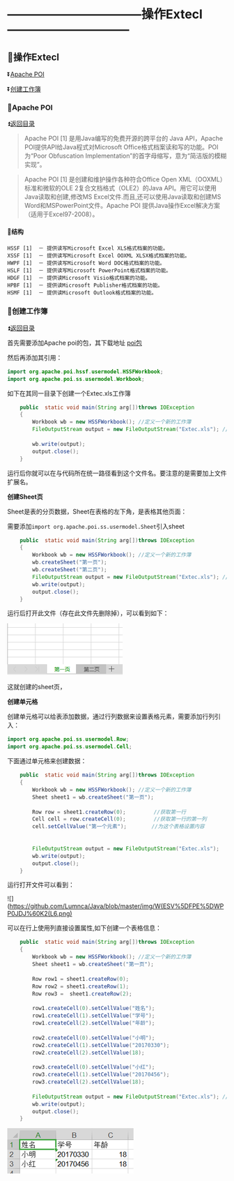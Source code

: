 # ———————————操作Extecl—————————— #

<p id="t"></p>

## :book:操作Extecl ##

:arrow_double_down:<a href="#a1">Apache POI</a>

:arrow_double_down:<a href="#a2">创建工作簿</a>

<p id="a1"><p>
  
### :custard:Apache POI ###

:arrow_double_up:<a href="#t">返回目录</a>

>Apache POI [1]  是用Java编写的免费开源的跨平台的 Java API，Apache POI提供API给Java程式对Microsoft Office格式档案读和写的功能。POI为“Poor Obfuscation Implementation”的首字母缩写，意为“简洁版的模糊实现”。

>Apache POI [1]  是创建和维护操作各种符合Office Open XML（OOXML）标准和微软的OLE 2复合文档格式（OLE2）的Java API。用它可以使用Java读取和创建,修改MS Excel文件.而且,还可以使用Java读取和创建MS Word和MSPowerPoint文件。Apache POI 提供Java操作Excel解决方案（适用于Excel97-2008）。

#### :wind_chime:结构 ####

```
HSSF [1]  － 提供读写Microsoft Excel XLS格式档案的功能。
XSSF [1]  － 提供读写Microsoft Excel OOXML XLSX格式档案的功能。
HWPF [1]  － 提供读写Microsoft Word DOC格式档案的功能。
HSLF [1]  － 提供读写Microsoft PowerPoint格式档案的功能。
HDGF [1]  － 提供读Microsoft Visio格式档案的功能。
HPBF [1]  － 提供读Microsoft Publisher格式档案的功能。
HSMF [1]  － 提供读Microsoft Outlook格式档案的功能。
```

<p id="a2"><p>
  
### :custard:创建工作簿 ###

:arrow_double_up:<a href="#t">返回目录</a>

首先需要添加Apache poi的包，其下载地址 [poi包](https://poi.apache.org/download.html)

然后再添加其引用：

```java
import org.apache.poi.hssf.usermodel.HSSFWorkbook;
import org.apache.poi.ss.usermodel.Workbook;
```

如下在其同一目录下创建一个Extec.xls工作簿

```java
    public  static void main(String arg[])throws IOException
    {
        Workbook wb = new HSSFWorkbook(); //定义一个新的工作簿
        FileOutputStream output = new FileOutputStream("Extec.xls"); //创建一个输入流
        
        wb.write(output);
        output.close();
    }
```

运行后你就可以在与代码所在统一路径看到这个文件名。要注意的是需要加上文件扩展名。

**创建Sheet页**

Sheet是表的分页数据，Sheet在表格的左下角，是表格其他页面：

需要添加`import org.apache.poi.ss.usermodel.Sheet`引入sheet

```java
    public  static void main(String arg[])throws IOException
    {
        Workbook wb = new HSSFWorkbook(); //定义一个新的工作簿
        wb.createSheet("第一页");
        wb.createSheet("第二页");
        FileOutputStream output = new FileOutputStream("Extec.xls"); //创建一个输入流
        wb.write(output);
        output.close();
    }
```

运行后打开此文件（存在此文件先删除掉），可以看到如下：

![](https://github.com/Lumnca/Java/blob/master/img/3H%25%25__UJXF00TNWMTHKAE7J.png)

这就创建的sheet页，

**创建单元格**

创建单元格可以给表添加数据，通过行列数据来设置表格元素，需要添加行列引入：

```java
import org.apache.poi.ss.usermodel.Row;
import org.apache.poi.ss.usermodel.Cell;
```

下面通过单元格来创建数据：

```java
    public  static void main(String arg[])throws IOException
    {
        Workbook wb = new HSSFWorkbook(); //定义一个新的工作簿
        Sheet sheet1 = wb.createSheet("第一页");

        Row row = sheet1.createRow(0);         //获取第一行
        Cell cell = row.createCell(0);         //获取第一行的第一列
        cell.setCellValue("第一个元素");        //为这个表格设置内容


        FileOutputStream output = new FileOutputStream("Extec.xls");
        wb.write(output);
        output.close();
    }
```

运行打开文件可以看到：

![](https://github.com/Lumnca/Java/blob/master/img/W(ESV%5DFPE%5DWPP0JDJ%60K2(L6.png)

可以在行上使用列直接设置属性,如下创建一个表格信息：

```java
    public  static void main(String arg[])throws IOException
    {
        Workbook wb = new HSSFWorkbook(); //定义一个新的工作簿
        Sheet sheet1 = wb.createSheet("第一页");

        Row row1 = sheet1.createRow(0);
        Row row2 = sheet1.createRow(1);
        Row row3 =  sheet1.createRow(2);

        row1.createCell(0).setCellValue("姓名");
        row1.createCell(1).setCellValue("学号");
        row1.createCell(2).setCellValue("年龄");

        row2.createCell(0).setCellValue("小明");
        row2.createCell(1).setCellValue("20170330");
        row2.createCell(2).setCellValue(18);

        row3.createCell(0).setCellValue("小红");
        row3.createCell(1).setCellValue("20170456");
        row3.createCell(2).setCellValue(18);

        FileOutputStream output = new FileOutputStream("Extec.xls"); //创建一个输入流
        wb.write(output);
        output.close();
    }
```

![](https://github.com/Lumnca/Java/blob/master/img/a1.png)


